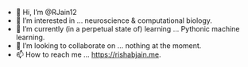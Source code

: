 - 👋 Hi, I’m @RJain12
- 👀 I’m interested in ... neuroscience & computational biology.
- 🌱 I’m currently (in a perpetual state of) learning ... Pythonic machine learning.
- 💞️ I’m looking to collaborate on ... nothing at the moment.
- 📫 How to reach me ... https://rishabjain.me.

<!---
RJain12/RJain12 is a ✨ special ✨ repository because its `README.md` (this file) appears on your GitHub profile.
You can click the Preview link to take a look at your changes.
--->
